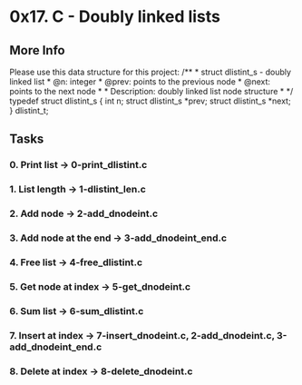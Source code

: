 # **0x17. C - Doubly linked lists**

## **More Info**
Please use this data structure for this project:
	/**
 	* struct dlistint_s - doubly linked list
	* @n: integer
	* @prev: points to the previous node
	* @next: points to the next node
 	*
	* Description: doubly linked list node structure
 	* 
 	*/
	typedef struct dlistint_s
	{
    		int n;
    		struct dlistint_s *prev;
    		struct dlistint_s *next;
	} dlistint_t;

## **Tasks**
### 0. Print list -> 0-print_dlistint.c
### 1. List length -> 1-dlistint_len.c
### 2. Add node -> 2-add_dnodeint.c
### 3. Add node at the end ->  3-add_dnodeint_end.c
### 4. Free list -> 4-free_dlistint.c
### 5. Get node at index -> 5-get_dnodeint.c
### 6. Sum list -> 6-sum_dlistint.c
### 7. Insert at index -> 7-insert_dnodeint.c, 2-add_dnodeint.c, 3-add_dnodeint_end.c
### 8. Delete at index -> 8-delete_dnodeint.c
